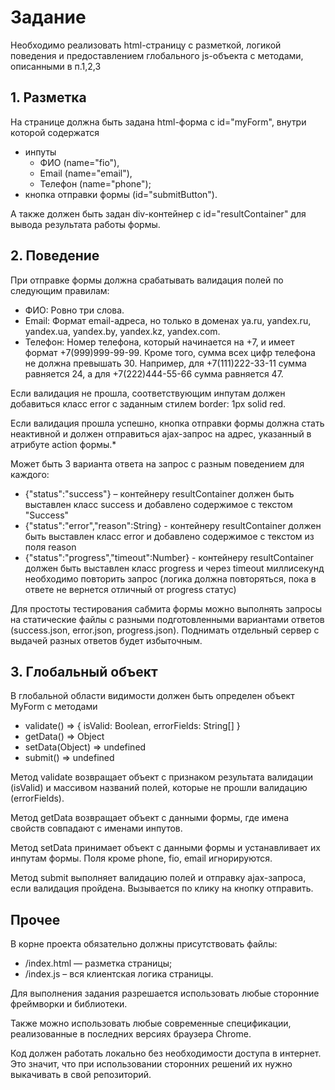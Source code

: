 Задание
=======



Необходимо реализовать html-страницу с разметкой, логикой поведения и предоставлением глобального js-объекта с методами, описанными в п.1,2,3



## 1. Разметка


На странице должна быть задана html-форма с id="myForm", внутри которой содержатся

* инпуты
	- ФИО (name="fio"),
	- Email (name="email"),
	- Телефон (name="phone");
* кнопка отправки формы (id="submitButton").

А также должен быть задан div-контейнер с id="resultContainer" для вывода результата работы формы.



## 2. Поведение


При отправке формы должна срабатывать валидация полей по следующим правилам:

- ФИО: Ровно три слова.
- Email: Формат email-адреса, но только в доменах ya.ru, yandex.ru, yandex.ua, yandex.by, yandex.kz, yandex.com.
- Телефон: Номер телефона, который начинается на +7, и имеет формат +7(999)999-99-99. Кроме того, сумма всех цифр телефона не должна превышать 30. Например, для +7(111)222-33-11 сумма равняется 24, а для +7(222)444-55-66 сумма равняется 47.

Если валидация не прошла, соответствующим инпутам должен добавиться класс error с заданным стилем border: 1px solid red.

Если валидация прошла успешно, кнопка отправки формы должна стать неактивной и должен отправиться ajax-запрос на адрес, указанный в атрибуте action формы.*

Может быть 3 варианта ответа на запрос с разным поведением для каждого:

* {"status":"success"} – контейнеру resultContainer должен быть выставлен класс success и добавлено содержимое с текстом "Success"
* {"status":"error","reason":String} - контейнеру resultContainer должен быть выставлен класс error и добавлено содержимое с текстом из поля reason
* {"status":"progress","timeout":Number} - контейнеру resultContainer должен быть выставлен класс progress и через timeout миллисекунд необходимо повторить запрос (логика должна повторяться, пока в ответе не вернется отличный от progress статус)

Для простоты тестирования сабмита формы можно выполнять запросы на статические файлы с разными подготовленными вариантами ответов (success.json, error.json, progress.json). Поднимать отдельный сервер с выдачей разных ответов будет избыточным.



## 3. Глобальный объект


В глобальной области видимости должен быть определен объект MyForm с методами

* validate() => { isValid: Boolean, errorFields: String[] }
* getData() => Object
* setData(Object) => undefined
* submit() => undefined

Метод validate возвращает объект с признаком результата валидации (isValid) и массивом названий полей, которые не прошли валидацию (errorFields).

Метод getData возвращает объект с данными формы, где имена свойств совпадают с именами инпутов.

Метод setData принимает объект с данными формы и устанавливает их инпутам формы. Поля кроме phone, fio, email игнорируются.

Метод submit выполняет валидацию полей и отправку ajax-запроса, если валидация пройдена. Вызывается по клику на кнопку отправить.



## Прочее


В корне проекта обязательно должны присутствовать файлы:

* /index.html — разметка страницы;
* /index.js – вся клиентская логика страницы.

Для выполнения задания разрешается использовать любые сторонние фреймворки и библиотеки.

Также можно использовать любые современные спецификации, реализованные в последних версиях браузера Chrome.

Код должен работать локально без необходимости доступа в интернет. Это значит, что при использовании сторонних решений их нужно выкачивать в свой репозиторий.
